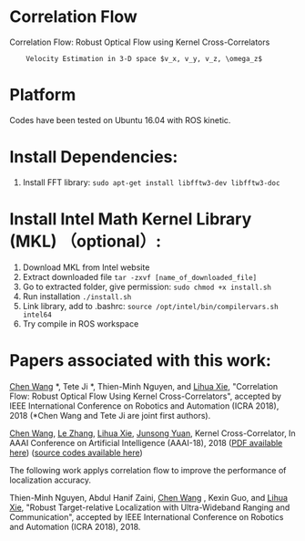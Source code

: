 # Correlation Flow
Correlation Flow: Robust Optical Flow using Kernel Cross-Correlators

    	Velocity Estimation in 3-D space $v_x, v_y, v_z, \omega_z$

# Platform
  Codes have been tested on Ubuntu 16.04 with ROS kinetic.
  
# Install Dependencies:
  1. Install FFT library: 
	```
	sudo apt-get install libfftw3-dev libfftw3-doc
	```

# Install Intel Math Kernel Library (MKL) （optional）:

  1. Download MKL from Intel website
  2. Extract downloaded file 
  	```
  	tar -zxvf [name_of_downloaded_file]
  	```
  3. Go to extracted folder, give permission: 
  	```
  	sudo chmod +x install.sh
  	```
  4. Run installation 
	```
  	./install.sh
  	```
  5. Link library, add to .bashrc: 
  	```
  	source /opt/intel/bin/compilervars.sh intel64
  	```
  6. Try compile in ROS workspace

# Papers associated with this work:
#### 

[Chen Wang](https://wang-chen.github.io) *, Tete Ji *, Thien-Minh Nguyen, and [Lihua Xie](http://www.ntu.edu.sg/home/elhxie/), "Correlation Flow: Robust Optical Flow Using Kernel Cross-Correlators", accepted by IEEE International Conference on Robotics and Automation (ICRA 2018), 2018 (*Chen Wang and Tete Ji are joint first authors).

[Chen Wang](https://wang-chen.github.io), [Le Zhang](https://sites.google.com/site/zhangleuestc/home), [Lihua Xie](http://www.ntu.edu.sg/home/elhxie/), [Junsong Yuan](http://www.ntu.edu.sg/home/jsyuan/), Kernel Cross-Correlator, In AAAI Conference on Artificial Intelligence (AAAI-18), 2018 ([PDF available here](https://arxiv.org/pdf/1709.05936.pdf))   ([source codes available here](https://github.com/wang-chen/KCC))

The following work applys correlation flow to improve the performance of localization accuracy.

Thien-Minh Nguyen, Abdul Hanif Zaini, [Chen Wang](https://wang-chen.github.io) , Kexin Guo, and [Lihua Xie](http://www.ntu.edu.sg/home/elhxie/), "Robust Target-relative Localization with Ultra-Wideband Ranging and Communication", accepted by IEEE International Conference on Robotics and Automation (ICRA 2018), 2018.

